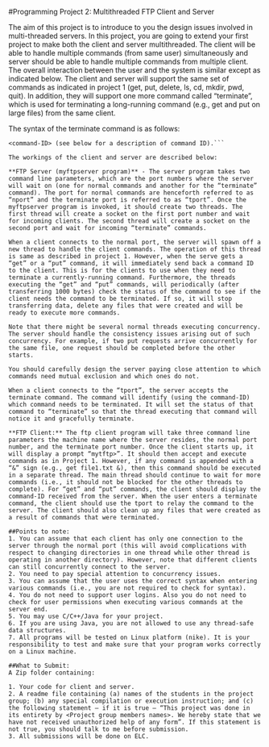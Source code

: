 #Programming Project 2: Multithreaded FTP Client and Server

The aim of this project is to introduce to you the design issues involved in multi-threaded servers. In this project, you are going to extend your first project to make both the client and server multithreaded. The client will be able to handle multiple commands (from same user) simultaneously and server should be able to handle multiple commands from multiple client. The overall interaction between the user and the system is similar except as indicated below. The client and server will support the same set of commands as indicated in project 1 (get, put, delete, ls, cd, mkdir, pwd, quit). In addition, they will support one more command called “terminate”, which is used for terminating a long-running command (e.g., get and put on large files) from the same client.

The syntax of the terminate command is as follows:

```terminate <command-ID> -- terminate the command identified by
<command-ID> (see below for a description of command ID).```

The workings of the client and server are described below:

**FTP Server (myftpserver program)** - The server program takes two command line parameters, which are the port numbers where the server will wait on (one for normal commands and another for the “terminate” command). The port for normal commands are henceforth referred to as “nport” and the terminate port is referred to as “tport”. Once the myftpserver program is invoked, it should create two threads. The first thread will create a socket on the first port number and wait for incoming clients. The second thread will create a socket on the second port and wait for incoming “terminate” commands.

When a client connects to the normal port, the server will spawn off a new thread to handle the client commands. The operation of this thread is same as described in project 1. However, when the serve gets a “get” or a “put” command, it will immediately send back a command ID to the client. This is for the clients to use when they need to terminate a currently-running command. Furthermore, the threads executing the “get” and “put” commands, will periodically (after transferring 1000 bytes) check the status of the command to see if the client needs the command to be terminated. If so, it will stop transferring data, delete any files that were created and will be ready to execute more commands.

Note that there might be several normal threads executing concurrency. The server should handle the consistency issues arising out of such concurrency. For example, if two put requests arrive concurrently for the same file, one request should be completed before the other starts.

You should carefully design the server paying close attention to which commands need mutual exclusion and which ones do not.

When a client connects to the “tport”, the server accepts the terminate command. The command will identify (using the command-ID) which command needs to be terminated. It will set the status of that command to “terminate” so that the thread executing that command will notice it and gracefully terminate.

**FTP Client:** The ftp client program will take three command line parameters the machine name where the server resides, the normal port number, and the terminate port number. Once the client starts up, it will display a prompt “mytftp>”. It should then accept and execute commands as in Project 1. However, if any command is appended with a “&” sign (e.g., get file1.txt &), then this command should be executed in a separate thread. The main thread should continue to wait for more commands (i.e., it should not be blocked for the other threads to complete). For “get” and “put” commands, the client should display the command-ID received from the server. When the user enters a terminate command, the client should use the tport to relay the command to the server. The client should also clean up any files that were created as a result of commands that were terminated.

##Points to note:
1. You can assume that each client has only one connection to the server through the normal port (this will avoid complications with respect to changing directories in one thread while other thread is operating in another directory). However, note that different clients can still concurrently connect to the server.
2. You need to pay special attention to concurrency issues.
3. You can assume that the user uses the correct syntax when entering various commands (i.e., you are not required to check for syntax).
4. You do not need to support user logins. Also you do not need to check for user permissions when executing various commands at the server end.
5. You may use C/C++/Java for your project.
6. If you are using Java, you are not allowed to use any thread-safe data structures.
7. All programs will be tested on Linux platform (nike). It is your responsibility to test and make sure that your program works correctly on a Linux machine.

##What to Submit:
A Zip folder containing:

1. Your code for client and server.
2. A readme file containing (a) names of the students in the project group; (b) any special compilation or execution instruction; and (c) the following statement – if it is true – “This project was done in its entirety by <Project group members names>. We hereby state that we have not received unauthorized help of any form”. If this statement is not true, you should talk to me before submission.
3. All submissions will be done on ELC.
